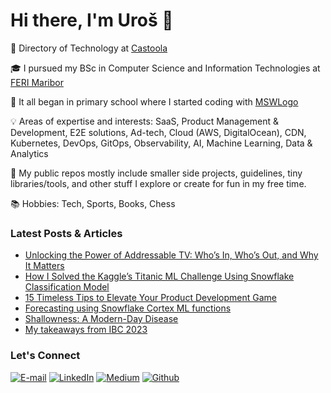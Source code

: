 <h1>Hi there, I'm Uroš 👋</h1>

💼 Directory of Technology at <a href="https://castoola.com"  target="_blank">Castoola</a>

🎓 I pursued my BSc in Computer Science and Information Technologies at <a href="https://feri.um.si/en/" target="_blank">FERI Maribor</a>

🐢 It all began in primary school where I started coding with <a href="https://mswlogo.en.softonic.com/" target="_blank">MSWLogo</a>

💡 Areas of expertise and interests: SaaS, Product Management & Development, E2E solutions, Ad-tech, Cloud (AWS, DigitalOcean), CDN, Kubernetes, DevOps, GitOps, Observability, AI, Machine Learning, Data & Analytics

👾 My public repos mostly include smaller side projects, guidelines, tiny libraries/tools, and other stuff I explore or create for fun in my free time.

📚 Hobbies: Tech, Sports, Books, Chess 

<h3>Latest Posts & Articles</h3>
<ul><li><a href="https://www.linkedin.com/posts/zizekuros_hte-infokom-tv-activity-7260607747535110144-JDLc?utm_source=share&utm_medium=member_desktop">Unlocking the Power of Addressable TV: Who’s In, Who’s Out, and Why It Matters</a><li><a href="https://medium.com/@zizek.uros/how-i-solved-the-kaggles-titanic-ml-challenge-using-snowflake-classification-model-5e249563a79e" target="_blank">How I Solved the Kaggle’s Titanic ML Challenge Using Snowflake Classification Model</a></li><li><a href="https://medium.com/@zizek.uros/15-timeless-tips-to-elevate-your-product-development-game-a55e5c1ba78f" target="_blank">15 Timeless Tips to Elevate Your Product Development Game</a></li><li><a href="https://www.linkedin.com/posts/zizekuros_machinelearning-snowflake-cortex-activity-7184627130700283904-96FY?utm_source=share&utm_medium=member_desktop" target="_blank">Forecasting using Snowflake Cortex ML functions</a></li><li><a href="https://medium.com/@zizek.uros/shallowness-a-modern-day-disease-f444312d536d" target="_blank">Shallowness: A Modern-Day Disease</a></li><li><a href="https://www.linkedin.com/posts/zizekuros_ibc-2023-my-takeaways-uro%C5%A1-%C5%BEi%C5%BEek-activity-7109898934688333824-mUda" target="_blank">My takeaways from IBC 2023</a></li></ul>
<h3>Let's Connect</h3>
<p><a href="mailto:zizek.uros@gmail.com" target="_blank"><img alt="E-mail" src="https://img.shields.io/badge/mail-D14836?&style=for-the-badge&logo=gmail&logoColor=white&labelColor=black&color=black" /></a> <a href="https://www.linkedin.com/in/zizekuros" target="_blank"><img alt="LinkedIn" src="https://img.shields.io/badge/linkedin-%230077B5.svg?&style=for-the-badge&logo=linkedin&logoColor=white&labelColor=black&color=black" /></a> <a href="https://medium.com/@zizek.uros" target="_blank"><img alt="Medium" src="https://img.shields.io/badge/medium-%2312100E.svg?&style=for-the-badge&logo=medium&logoColor=white&labelColor=black&color=black" /></a> <a href="https://github.com/zizekuros" target="_blank"><img alt="Github" src="https://img.shields.io/badge/GitHub-%2312100E.svg?&style=for-the-badge&logo=Github&logoColor=white&labelColor=black" /></a></p>
